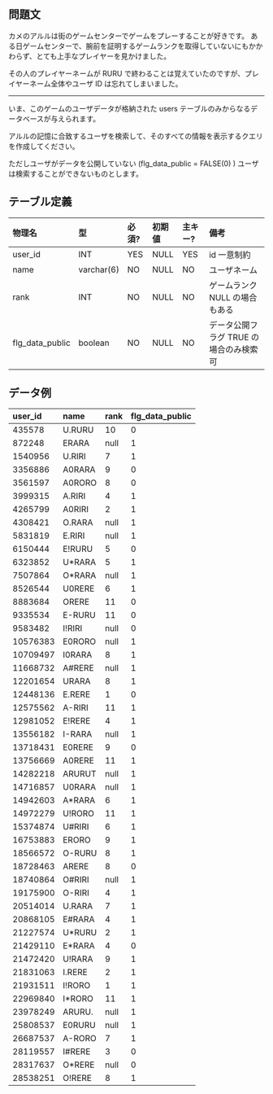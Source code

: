 ## 問題文

カメのアルルは街のゲームセンターでゲームをプレーすることが好きです。 ある日ゲームセンターで、腕前を証明するゲームランクを取得していないにもかかわらず、とても上手なプレイヤーを見かけました。

その人のプレイヤーネームが RURU で終わることは覚えていたのですが、プレイヤーネーム全体やユーザ ID は忘れてしまいました。

---

いま、このゲームのユーザデータが格納された users テーブルのみからなるデータベースが与えられます。

アルルの記憶に合致するユーザを検索して、そのすべての情報を表示するクエリを作成してください。

ただしユーザがデータを公開していない (flg_data_public = FALSE(0) ) ユーザは検索することができないものとします。

## テーブル定義

| 物理名          | 型         | 必須? | 初期値 | 主キー? | 備考                                   |
| :-------------- | :--------- | :---- | :----- | :------ | :------------------------------------- |
| user_id         | INT        | YES   | NULL   | YES     | id 一意制約                            |
| name            | varchar(6) | NO    | NULL   | NO      | ユーザネーム                           |
| rank            | INT        | NO    | NULL   | NO      | ゲームランク NULL の場合もある         |
| flg_data_public | boolean    | NO    | NULL   | NO      | データ公開フラグ TRUE の場合のみ検索可 |

## データ例

| user_id  | name    | rank | flg_data_public |
| :------- | :------ | :--- | :-------------- |
| 435578   | U.RURU  | 10   | 0               |
| 872248   | ERARA   | null | 1               |
| 1540956  | U.RIRI  | 7    | 1               |
| 3356886  | A0RARA  | 9    | 0               |
| 3561597  | A0RORO  | 8    | 0               |
| 3999315  | A.RIRI  | 4    | 1               |
| 4265799  | A0RIRI  | 2    | 1               |
| 4308421  | O.RARA  | null | 1               |
| 5831819  | E.RIRI  | null | 1               |
| 6150444  | E!RURU  | 5    | 0               |
| 6323852  | U\*RARA | 5    | 1               |
| 7507864  | O\*RARA | null | 1               |
| 8526544  | U0RERE  | 6    | 1               |
| 8883684  | ORERE   | 11   | 0               |
| 9335534  | E-RURU  | 11   | 0               |
| 9583482  | I!RIRI  | null | 0               |
| 10576383 | E0RORO  | null | 1               |
| 10709497 | I0RARA  | 8    | 1               |
| 11668732 | A#RERE  | null | 1               |
| 12201654 | URARA   | 8    | 1               |
| 12448136 | E.RERE  | 1    | 0               |
| 12575562 | A-RIRI  | 11   | 1               |
| 12981052 | E!RERE  | 4    | 1               |
| 13556182 | I-RARA  | null | 1               |
| 13718431 | E0RERE  | 9    | 0               |
| 13756669 | A0RERE  | 11   | 1               |
| 14282218 | ARURUT  | null | 1               |
| 14716857 | U0RARA  | null | 1               |
| 14942603 | A\*RARA | 6    | 1               |
| 14972279 | U!RORO  | 11   | 1               |
| 15374874 | U#RIRI  | 6    | 1               |
| 16753883 | ERORO   | 9    | 1               |
| 18566572 | O-RURU  | 8    | 1               |
| 18728463 | ARERE   | 8    | 0               |
| 18740864 | O#RIRI  | null | 1               |
| 19175900 | O-RIRI  | 4    | 1               |
| 20514014 | U.RARA  | 7    | 1               |
| 20868105 | E#RARA  | 4    | 1               |
| 21227574 | U\*RURU | 2    | 1               |
| 21429110 | E\*RARA | 4    | 0               |
| 21472420 | U!RARA  | 9    | 1               |
| 21831063 | I.RERE  | 2    | 1               |
| 21931511 | I!RORO  | 1    | 1               |
| 22969840 | I\*RORO | 11   | 1               |
| 23978249 | ARURU.  | null | 1               |
| 25808537 | E0RURU  | null | 1               |
| 26687537 | A-RORO  | 7    | 1               |
| 28119557 | I#RERE  | 3    | 0               |
| 28317637 | O\*RERE | null | 0               |
| 28538251 | O!RERE  | 8    | 1               |
